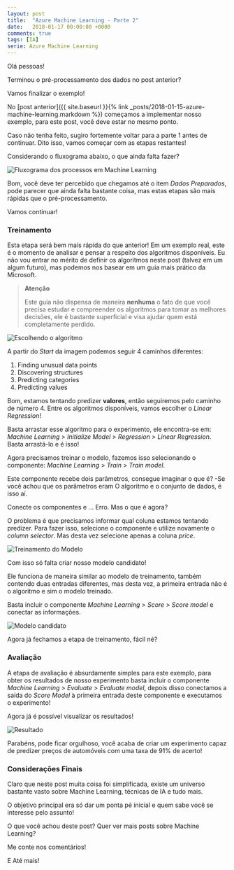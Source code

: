 ```yaml
---
layout: post
title:  "Azure Machine Learning - Parte 2"
date:   2018-01-17 00:00:00 +0000
comments: true
tags: [IA]
serie: Azure Machine Learning
---
```


Olá pessoas!

Terminou o pré-processamento dos dados no post anterior?

Vamos finalizar o exemplo!
<!--more-->

No [post anterior]({{ site.baseurl }}{% link _posts/2018-01-15-azure-machine-learning.markdown %}) começamos a implementar nosso exemplo, para este post, você deve estar no mesmo ponto.

Caso não tenha feito, sugiro fortemente voltar para a parte 1 antes de continuar. Dito isso, vamos começar com as etapas restantes!

Considerando o fluxograma abaixo, o que ainda falta fazer?

![Fluxograma dos processos em Machine Learning](https://i.imgur.com/33zhCJj.png)

Bom, você deve ter percebido que chegamos até o item *Dados Preparados*, pode parecer que ainda falta bastante coisa, mas estas etapas são mais rápidas que o pré-processamento.

Vamos continuar!

### Treinamento

Esta etapa será bem mais rápida do que anterior! Em um exemplo real, este é o momento de analisar e pensar a respeito dos algoritmos disponíveis. Eu não vou entrar no mérito de definir os algoritmos neste post (talvez em um algum futuro), mas podemos nos basear em um guia mais prático da Microsoft.

> **Atenção**
>
> Este guia não dispensa de maneira **nenhuma** o fato de que você precisa estudar e compreender os algoritmos para tomar as melhores decisões, ele é bastante superficial e visa ajudar quem está completamente perdido.

![Escolhendo o algoritmo](https://i.imgur.com/SlxAV1I.png)

A partir do *Start* da imagem podemos seguir 4 caminhos diferentes:

1. Finding unusual data points
2. Discovering structures
3. Predicting categories
4. Predicting values

Bom, estamos tentando predizer **valores**, então seguiremos pelo caminho de número 4. Entre os algoritmos disponíveis, vamos escolher o *Linear Regression*!

Basta arrastar esse algoritmo para o experimento, ele encontra-se em: *Machine Learning* > *Initialize Model* > *Regression* > *Linear Regression*. Basta arrastá-lo e é isso!

Agora precisamos treinar o modelo, fazemos isso selecionando o componente: *Machine Learning* > *Train* > *Train model*.

Este componente recebe dois parâmetros, consegue imaginar o que é? -Se você achou que os parâmetros eram O algoritmo e o conjunto de dados, é isso aí.

Conecte os componentes e ... Erro. Mas o que é agora?

O problema é que precisamos informar qual coluna estamos tentando predizer. Para fazer isso, selecione o componente e utilize novamente o *column selector*. Mas desta vez selecione apenas a coluna *price*.

![Treinamento do Modelo](https://i.imgur.com/vw7st5B.jpg)

Com isso só falta criar nosso modelo candidato!

Ele funciona de maneira similar ao modelo de treinamento, também contendo duas entradas diferentes, mas desta vez, a primeira entrada não é o algoritmo e sim o modelo treinado.

Basta incluir o componente *Machine Learning* > *Score* > *Score model* e conectar as informações.

![Modelo candidato](https://i.imgur.com/q9XepoS.jpg)

Agora já fechamos a etapa de treinamento, fácil né?

### Avaliação

A etapa de avaliação é absurdamente simples para este exemplo, para obter os resultados de nosso experimento basta incluir o componente *Machine Learning* > *Evaluate* > *Evaluate model*, depois disso conectamos a saída do *Score Model* à primeira entrada deste componente e executamos o experimento!

Agora já é possível visualizar os resultados!

![Resultado](https://i.imgur.com/2h85QVI.jpg)

Parabéns, pode ficar orgulhoso, você acaba de criar um experimento capaz de predizer preços de automóveis com uma taxa de 91% de acerto!

### Considerações Finais

Claro que neste post muita coisa foi simplificada, existe um universo bastante vasto sobre Machine Learning, técnicas de IA e tudo mais.

O objetivo principal era só dar um ponta pé inicial e quem sabe você se interesse pelo assunto!

O que você achou deste post? Quer ver mais posts sobre Machine Learning?

Me conte nos comentários!

E Até mais!